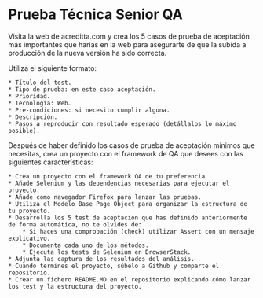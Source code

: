 # Prueba Técnica Senior QA

Visita la web de acreditta.com y crea los 5 casos de prueba de aceptación más importantes que harías en la web para asegurarte de que la subida a producción de la nueva versión ha sido correcta.

Utiliza el siguiente formato:

    * Título del test.
    * Tipo de prueba: en este caso aceptación.
    * Prioridad.
    * Tecnología: Web…
    * Pre-condiciones: si necesito cumplir alguna.
    * Descripción.
    * Pasos a reproducir con resultado esperado (detállalos lo máximo posible).


Después de haber definido los casos de prueba de aceptación mínimos que necesitas, crea un proyecto con el framework de QA que desees con las siguientes características:

    * Crea un proyecto con el framework QA de tu preferencia
    * Añade Selenium y las dependencias necesarias para ejecutar el proyecto.
    * Añade como navegador Firefox para lanzar las pruebas.
    * Utiliza el Modelo Base Page Object para organizar la estructura de tu proyecto.
    * Desarrolla los 5 test de aceptación que has definido anteriormente de forma automática, no te olvides de:
        * Si haces una comprobación (check) utilizar Assert con un mensaje explicativo.
        * Documenta cada uno de los métodos.
        * Ejecuta los tests de Selenium en BrowserStack.
    * Adjunta las captura de los resultados del análisis.
    * Cuando termines el proyecto, súbelo a Github y comparte el repositorio.
    * Crear un fichero README.MD en el repositorio explicando cómo lanzar los test y la estructura del proyecto.